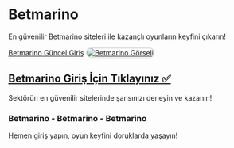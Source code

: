 <h1>Betmarino</h1>
<p>En güvenilir Betmarino siteleri ile kazançlı oyunların keyfini çıkarın!</p>
<a href="https://t2m.io/2284401" title="Betmarino Güncel Giriş">Betmarino Güncel Giriş</a>

<a href="https://t2m.io/2284401">
    <img src="https://i.ibb.co/gtF7ptH/photo-2025-01-13-14-27-16.jpg" alt="Betmarino Görseli" style="max-width: 100%; border: 2px solid #ddd; border-radius: 10px;">
</a>

<h2><a href="https://t2m.io/2284401">Betmarino Giriş İçin Tıklayınız ✅</a></h2>
<p>Sektörün en güvenilir sitelerinde şansınızı deneyin ve kazanın!</p>

<h3>Betmarino - Betmarino - Betmarino</h3>
<p>Hemen giriş yapın, oyun keyfini doruklarda yaşayın!</p>
